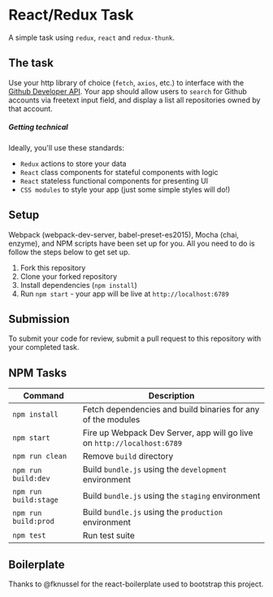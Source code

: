 # React/Redux Task

A simple task using `redux`, `react` and `redux-thunk`.

## The task

Use your http library of choice (`fetch`, `axios`, etc.) to interface with the [Github Developer API](https://developer.github.com/v3/). Your app should allow users to `search` for Github accounts via freetext input field, and display a list all repositories owned by that account.

##### Getting technical
Ideally, you'll use these standards:
- `Redux` actions to store your data
- `React` class components for stateful components with logic
- `React` stateless functional components for presenting UI
- `CSS modules` to style your app (just some simple styles will do!)

## Setup

Webpack (webpack-dev-server, babel-preset-es2015), Mocha (chai, enzyme), and NPM scripts have been set up for you. All you need to do is follow the steps below to get set up.

1. Fork this repository
2. Clone your forked repository
3. Install dependencies (`npm install`)
4. Run `npm start` - your app will be live at `http://localhost:6789`

## Submission

To submit your code for review, submit a pull request to this repository with your completed task.

## NPM Tasks

| Command | Description |
|---------|-------------|
| `npm install` | Fetch dependencies and build binaries for any of the modules |
| `npm start` | Fire up Webpack Dev Server, app will go live on `http://localhost:6789` |
| `npm run clean` | Remove `build` directory |
| `npm run build:dev` | Build `bundle.js` using the `development` environment |
| `npm run build:stage` | Build `bundle.js` using the `staging` environment |
| `npm run build:prod` | Build `bundle.js` using the `production` environment |
| `npm test` | Run test suite |

## Boilerplate

Thanks to @fknussel for the react-boilerplate used to bootstrap this project.
